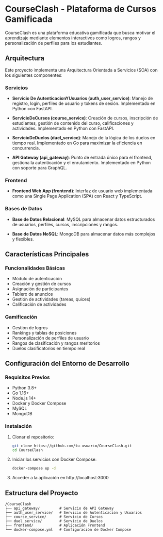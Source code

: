 # CourseClash - Plataforma de Cursos Gamificada

CourseClash es una plataforma educativa gamificada que busca motivar el aprendizaje mediante elementos interactivos como logros, rangos y personalización de perfiles para los estudiantes.

## Arquitectura

Este proyecto implementa una Arquitectura Orientada a Servicios (SOA) con los siguientes componentes:

### Servicios

- **Servicio De AutenticacionYUsuarios (auth_user_service)**: Manejo de registro, login, perfiles de usuario y tokens de sesión. Implementado en Python con FastAPI.

- **ServicioDeCursos (course_service)**: Creación de cursos, inscripción de estudiantes, gestión de contenido del curso, calificaciones y actividades. Implementado en Python con FastAPI.

- **ServicioDeDuelos (duel_service)**: Manejo de la lógica de los duelos en tiempo real. Implementado en Go para maximizar la eficiencia en concurrencia.

- **API Gateway (api_gateway)**: Punto de entrada único para el frontend, gestiona la autenticación y el enrutamiento. Implementado en Python con soporte para GraphQL.

### Frontend

- **Frontend Web App (frontend)**: Interfaz de usuario web implementada como una Single Page Application (SPA) con React y TypeScript.

### Bases de Datos

- **Base de Datos Relacional**: MySQL para almacenar datos estructurados de usuarios, perfiles, cursos, inscripciones y rangos.

- **Base de Datos NoSQL**: MongoDB para almacenar datos más complejos y flexibles.

## Características Principales

### Funcionalidades Básicas

- Módulo de autenticación
- Creación y gestión de cursos
- Asignación de participantes
- Tablero de anuncios
- Gestión de actividades (tareas, quices)
- Calificación de actividades

### Gamificación

- Gestión de logros
- Rankings y tablas de posiciones
- Personalización de perfiles de usuario
- Rangos de clasificación y rangos meritorios
- Duelos clasificatorios en tiempo real

## Configuración del Entorno de Desarrollo

### Requisitos Previos

- Python 3.8+
- Go 1.16+
- Node.js 14+
- Docker y Docker Compose
- MySQL
- MongoDB

### Instalación

1. Clonar el repositorio:

   ```bash
   git clone https://github.com/tu-usuario/CourseClash.git
   cd CourseClash
   ```

2. Iniciar los servicios con Docker Compose:

   ```bash
   docker-compose up -d
   ```

3. Acceder a la aplicación en http://localhost:3000

## Estructura del Proyecto

```
/CourseClash
├── api_gateway/         # Servicio de API Gateway
├── auth_user_service/   # Servicio de Autenticación y Usuarios
├── course_service/      # Servicio de Cursos
├── duel_service/        # Servicio de Duelos
├── frontend/            # Aplicación Frontend
└── docker-compose.yml   # Configuración de Docker Compose
```
